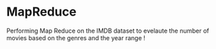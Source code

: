 # MapReduce
Performing Map Reduce on the IMDB dataset to evelaute the number of movies based on the genres and the year range !

